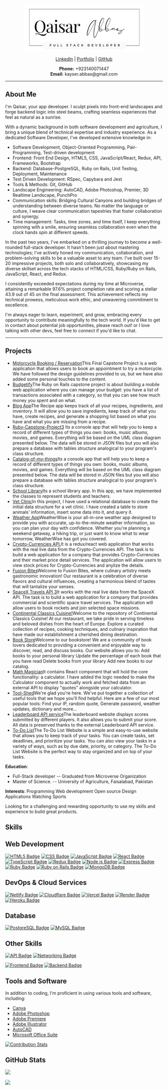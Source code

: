 <p align="center">
  <img src="https://github.com/Kaiserabbas/Qaisar-Abbas-Portfolio/raw/main/Images/KAISER-2.png" alt="Your Logo" height="150">
</p>

<p align="center">
  <a href="https://www.linkedin.com/in/kaisar-abbas">LinkedIn</a> |
  <a href="https://kaiserabbas.github.io/project-portfolio/">Portfolio</a> |
  <a href="https://github.com/Kaiserabbas">GitHub</a>
</p>

<p align="center">
  <strong>Phone:</strong> +923140071447 <br>
  <strong>Email:</strong> kayser.abbas@gmail.com
</p>

<hr>

<h2>About Me</h2>

<p>
  I'm Qaisar, your app developer. I sculpt pixels into front-end landscapes and forge backend logic into steel beams, crafting seamless experiences that feel as natural as a sunrise.
</p>

<p>
  With a dynamic background in both software development and agriculture, I bring a unique blend of technical expertise and industry experience. As a dedicated Software Developer, I've developed extensive knowledge in:
</p>

<ul>
  <li>Software Development, Object-Oriented Programming, Pair-Programming, Test-driven development</li>
  <li>Frontend: Front End Design, HTML5, CSS, JavaScript/React, Redux, API, Frameworks, Bootstrap</li>
  <li>Backend: Database-PostgreSQL, Ruby on Rails, Unit Testing, Deployment, Maintenance</li>
  <li>Test Driven Development: RSpec, Capybara and Jest</li>
  <li>Tools & Methods: Git, GitHub</li>
  <li>Landscape Engineering: AutoCAD, Adobe Photoshop, Premier, 3D Realtime Landscape, PunchPro</li>
  <li>Communication skills: Bridging Cultural Canyons and building bridges of understanding between diverse teams. No matter the language or culture, I weave clear communication tapestries that foster collaboration and synergy.</li>
  <li>Time management: Tasks, time zones, and time itself, I keep everything spinning with a smile, ensuring seamless collaboration even when the clock hands spin at different speeds.</li>
</ul>

<p>
  In the past two years, I've embarked on a thrilling journey to become a well-rounded full-stack developer. It hasn't been just about mastering technologies; I've actively honed my communication, collaboration, and problem-solving skills to be a valuable asset to any team. I've built over 15-20 impressive projects, both solo and collaboratively, showcasing my diverse skillset across the tech stacks of HTML/CSS, Ruby/Ruby on Rails, JavaScript, React, and Redux.
</p>

<p>
  I consistently exceeded expectations during my time at Microverse, attaining a remarkable 97.6% project completion rate and scoring a stellar 43.9 out of 45 on the final assessment. This achievement reflects my technical prowess, meticulous work ethic, and unwavering commitment to excellence.
</p>

<p>
  I'm always eager to learn, experiment, and grow, embracing every opportunity to contribute meaningfully to the tech world. If you'd like to get in contact about potential job opportunities, please reach out! or I love talking with other devs, feel free to connect if you'd like to chat.
</p>

<hr>

<h2>Projects</h2>

<ul>
<li><a href="https://github.com/Kaiserabbas/motorcycle_booking_front_end">Motorcycle Booking / Reservation</a>This Final Capstone Project is a web application that allows users to book an appointment to try a motorcycle. We have followed the design guidelines provided to us, but we have also added some personal touches to the content.
</li>
<li><a href="https://github.com/Kaiserabbas/Budgetify">Budgetify</a>The Ruby on Rails capstone project is about building a mobile web application where you can manage your budget: you have a list of transactions associated with a category, so that you can see how much money you spent and on what.
</li>
<li><a href="https://github.com/Kaiserabbas/food_recipe">Blog App</a>The Recipe app keeps track of all your recipes, ingredients, and inventory. It will allow you to save ingredients, keep track of what you have, create recipes, and generate a shopping list based on what you have and what you are missing from a recipe.
</li>
<li><a href="https://github.com/Kaiserabbas/ruby-group-capstone">Ruby-Capstone-Project3</a> Its a console app that will help you to keep a record of different types of things you own: books, music albums, movies, and games. Everything will be based on the UML class diagram presented below. The data will be stored in JSON files but you will also prepare a database with tables structure analogical to your program's class structure.
</li>
<li><a href="https://github.com/Kaiserabbas/Catalog-of-my-things">Catalog-of-my-things</a>Its a console app that will help you to keep a record of different types of things you own: books, music albums, movies, and games. Everything will be based on the UML class diagram presented below. The data will be stored in JSON files but you will also prepare a database with tables structure analogical to your program's class structure.
</li>
<li><a href="https://github.com/Kaiserabbas/school_library">School Library</a>Its a school library app. In this app, we have implemented the classes to represent students and teachers.
</li>
<li><a href="https://github.com/Kaiserabbas/vet_clinic">Vet Clinic</a>In this project, I have used a relational database to create the initial data structure for a vet clinic. I have created a table to store animals' information, insert some data into it, and query it.
</li>
<li><a href="https://github.com/Kaiserabbas/WeatherApp">Weather App</a>WeatherWise is your all-in-one weather app designed to provide you with accurate, up-to-the-minute weather information, so you can plan your day with confidence. Whether you're planning a weekend getaway, a hiking trip, or just want to know what to wear tomorrow, WeatherWise has got you covered.
</li>
<li><a href="https://github.com/Kaiserabbas/crypto-currencies">Crypto-Currencies API.</a>It is a redux/react web application that works with the real live data from the Crypto-Currencies API. The task is to build a web application for a company that provides Crypto-Currencies and their market price detail services. The application will allow users to view stock prices for Crypto-Currencies and anylize the details.
</li>
<li><a href="https://github.com/Kaiserabbas/Fusion-Bites">Fusion Bites</a>Welcome to Fusion Bites, where culinary artistry meets gastronomic innovation! Our restaurant is a celebration of diverse flavors and cultural influences, creating a harmonious blend of tastes that will tantalize your senses.
</li>
<li><a href="https://github.com/Kaiserabbas/Space-Travelers-Hub">SpaceX Travels API 3</a>It works with the real live data from the SpaceX API. The task is to build a web application for a company that provides commercial and scientific space travel services. The application will allow users to book rockets and join selected space missions.
</li>
<li><a href="https://github.com/Kaiserabbas/continental--cuisine">Continental Classics Cuisine!</a>Welcome to the repository of Continental Classics Cuisine! At our restaurant, we take pride in serving timeless and beloved dishes from the heart of Europe. Explore a curated collection of recipes, cooking techniques, and culinary inspiration that have made our establishment a cherished dining destination.
</li>
<li><a href="https://github.com/Kaiserabbas/bookstore">Book Store</a>Welcome to our bookstore! We are a community of book lovers dedicated to providing a convenient and enjoyable way to discover, read, and discuss books. Our website allows you to: Add books to your personal library Update the percentage of each book that you have read Delete books from your library Add new books to our catalog.
</li>
<li><a href="https://github.com/Kaiserabbas/math-magician">Math Magician</a>It contains React component that will hold the core functionality: a calculator. I have added the logic needed to make the Calculator component to actually work and fetched data from an external API to display "quotes" alongside your calculator.
</li>
<li><a href="https://github.com/Kaiserabbas/Tool-Shed">Tool-Shed</a>We're glad you're here. We've put together a collection of useful tools that we hope you'll find helpful. Here are a few of our most popular tools: Find your IP, random quote, Generate password, weather updates, dictionary and more...
</li>
<li><a href="https://github.com/Kaiserabbas/leaderboard">Leaderboard API service</a>The leaderboard website displays scores submitted by different players. It also allows you to submit your score. All data is preserved thanks to the external Leaderboard API service.
</li>
<li><a href="https://github.com/Kaiserabbas/myday-todo">To-Do List</a>The To-Do List Website is a simple and easy-to-use website that allows you to keep track of your tasks. You can create tasks, set deadlines, and prioritize your tasks. You can also view your tasks in a variety of ways, such as by due date, priority, or category. The To-Do List Website is the perfect way to stay organized and on top of your tasks.
</li>
</ul>

**Education**:
- Full-Stack developer 
-- Graduated from Microverse Organization 
- Master of Science.
-- University of Agriculture, Faisalabad, Pakistan

**Interests**:
Programming
Web development
Open source
Design Applications
Watching Sports

Looking for a challenging and rewarding opportunity to use my skills and experience to build great products.

## Skills
<div>

## Web Development

[![HTML5 Badge](https://img.shields.io/badge/-HTML5-E34F26?logo=html5&logoColor=white)](https://html.spec.whatwg.org/)
[![CSS Badge](https://img.shields.io/badge/-CSS-1572B6?logo=css3&logoColor=white)](https://www.w3.org/Style/CSS/)
[![JavaScript Badge](https://img.shields.io/badge/-JavaScript-F7DF1E?logo=javascript&logoColor=black)](https://developer.mozilla.org/en-US/docs/Web/JavaScript)
[![React Badge](https://img.shields.io/badge/-React-61DAFB?logo=react&logoColor=black)](https://reactjs.org/)
[![TypeScript Badge](https://img.shields.io/badge/-TypeScript-3178C6?logo=typescript&logoColor=white)](https://www.typescriptlang.org/)
[![Redux Badge](https://img.shields.io/badge/-Redux-764ABC?logo=redux&logoColor=white)](https://redux.js.org/)
[![Node.js Badge](https://img.shields.io/badge/-Node.js-339933?logo=node.js&logoColor=white)](https://nodejs.org/)
[![Express Badge](https://img.shields.io/badge/-Express-000?logo=express&logoColor=white)](https://expressjs.com/)
[![Ruby Badge](https://img.shields.io/badge/-Ruby-CC342D?logo=ruby&logoColor=white)](https://www.ruby-lang.org/en/)
[![Ruby on Rails Badge](https://img.shields.io/badge/-Ruby_on_Rails-CC0000?logo=ruby-on-rails&logoColor=white)](https://rubyonrails.org/)
[![MongoDB Badge](https://img.shields.io/badge/-MongoDB-47A248?logo=mongodb&logoColor=white)](https://www.mongodb.com/)

## DevOps & Cloud Services

[![Netlify Badge](https://img.shields.io/badge/-Netlify-00C7B7?logo=netlify&logoColor=white)](https://www.netlify.com/)
[![Cloudflare Badge](https://img.shields.io/badge/-Cloudflare-F38020?logo=cloudflare&logoColor=white)](https://www.cloudflare.com/)
[![Vercel Badge](https://img.shields.io/badge/-Vercel-000000?logo=vercel&logoColor=white)](https://vercel.com/)
[![Render Badge](https://img.shields.io/badge/-Render-333?logo=render&logoColor=white)](https://render.com/)
[![Heroku Badge](https://img.shields.io/badge/-Heroku-430098?logo=heroku&logoColor=white)](https://www.heroku.com/)

## Database

[![PostgreSQL Badge](https://img.shields.io/badge/-PostgreSQL-336791?logo=postgresql&logoColor=white)](https://www.postgresql.org/)
[![MySQL Badge](https://img.shields.io/badge/-MySQL-4479A1?logo=mysql&logoColor=white)](https://www.mysql.com/)

## Other Skills

[![API Badge](https://img.shields.io/badge/-API-0096D6?logo=api&logoColor=white)](https://en.wikipedia.org/wiki/Application_programming_interface)
[![Networking Badge](https://img.shields.io/badge/-Networking-008080?logo=network&logoColor=white)](https://en.wikipedia.org/wiki/Computer_network)


[![Frontend Badge](https://img.shields.io/badge/-Front%20End-42B983?logo=frontend&logoColor=white)](https://en.wikipedia.org/wiki/Front-end_web_development)
[![Backend Badge](https://img.shields.io/badge/-Back%20End-333?logo=backend&logoColor=white)](https://en.wikipedia.org/wiki/Back_end)
</div>

## Tools and Software

In addition to coding, I'm proficient in using various tools and software, including:

- [Canva](https://www.canva.com/)
- [Adobe Photoshop](https://www.adobe.com/products/photoshop.html)
- [Adobe Premiere](https://www.adobe.com/products/premiere.html)
- [Adobe Illustrator](https://www.adobe.com/products/illustrator.html)
- [AutoCAD](https://www.autodesk.com/products/autocad/overview)
- [Microsoft Office Suite](https://www.microsoft.com/en-us/microsoft-365/get-started-with-office-2019)

<div>

  [![Contribution Stats](https://github-contribution-stats.vercel.app/api/?username=kaiserabbas)](https://github.com/kaiserabbas/github-contribution-stats/)

</div>

## GitHub Stats

![](https://github-readme-stats.vercel.app/api/top-langs?username=Kaiserabbas&show_icons=true&locale=en&layout=compact&theme=light) <br/>

![](https://github-readme-streak-stats.herokuapp.com/?user=Kaiserabbas&theme=light&hide_border=false)<br/>


